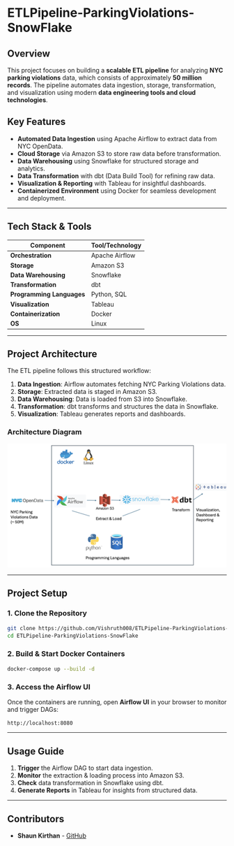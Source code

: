 # ETLPipeline-ParkingViolations-SnowFlake

## Overview
This project focuses on building a **scalable ETL pipeline** for analyzing **NYC parking violations** data, which consists of approximately **50 million records**. The pipeline automates data ingestion, storage, transformation, and visualization using modern **data engineering tools and cloud technologies**.

## Key Features
- **Automated Data Ingestion** using Apache Airflow to extract data from NYC OpenData.
- **Cloud Storage** via Amazon S3 to store raw data before transformation.
- **Data Warehousing** using Snowflake for structured storage and analytics.
- **Data Transformation** with dbt (Data Build Tool) for refining raw data.
- **Visualization & Reporting** with Tableau for insightful dashboards.
- **Containerized Environment** using Docker for seamless development and deployment.

---

## Tech Stack & Tools
| Component                | Tool/Technology  |
|--------------------------|-----------------|
| **Orchestration**        | Apache Airflow  |
| **Storage**              | Amazon S3       |
| **Data Warehousing**     | Snowflake       |
| **Transformation**       | dbt             |
| **Programming Languages**| Python, SQL     |
| **Visualization**        | Tableau         |
| **Containerization**     | Docker          |
| **OS**                   | Linux           |

---

## Project Architecture
The ETL pipeline follows this structured workflow:
1. **Data Ingestion**: Airflow automates fetching NYC Parking Violations data.
2. **Storage**: Extracted data is staged in Amazon S3.
3. **Data Warehousing**: Data is loaded from S3 into Snowflake.
4. **Transformation**: dbt transforms and structures the data in Snowflake.
5. **Visualization**: Tableau generates reports and dashboards.

### Architecture Diagram
![NYC Parking Violations Architecture](NYParkingViolationsArchitecture.png)

---

## Project Setup
### 1. Clone the Repository
```bash
git clone https://github.com/Vishruth008/ETLPipeline-ParkingViolations-SnowFlake.git
cd ETLPipeline-ParkingViolations-SnowFlake
```

### 2. Build & Start Docker Containers
```bash
docker-compose up --build -d
```

### 3. Access the Airflow UI
Once the containers are running, open **Airflow UI** in your browser to monitor and trigger DAGs:
```
http://localhost:8080
```

---

## Usage Guide
1. **Trigger** the Airflow DAG to start data ingestion.
2. **Monitor** the extraction & loading process into Amazon S3.
3. **Check** data transformation in Snowflake using dbt.
4. **Generate Reports** in Tableau for insights from structured data.

---

## Contributors
- **Shaun Kirthan** - [GitHub](https://github.com/shaunkirthan)

